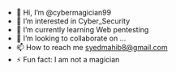 - 👋 Hi, I’m @cybermagician99
- 👀 I’m interested in Cyber_Security
- 🌱 I’m currently learning Web pentesting
- 💞️ I’m looking to collaborate on ...
- 📫 How to reach me syedmahib8@gmail.com
- ⚡ Fun fact: I am not a magician

<!---
cybermagician99/cybermagician99 is a ✨ special ✨ repository because its `README.md` (this file) appears on your GitHub profile.
You can click the Preview link to take a look at your changes.
--->
